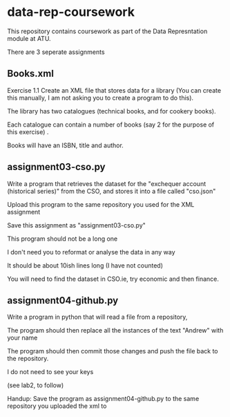 # data-rep-coursework
This repository contains coursework as part of the Data Represntation module at ATU. 

There are 3 seperate assignments

## Books.xml 


Exercise 1.1
Create an XML file that stores data for a library (You can create this manually, I am not asking you to create a program to do this). 

The library has two catalogues (technical books, and for cookery books).

Each catalogue can contain a number of books (say 2 for the purpose of this exercise) . 

Books will have an ISBN, title and author.


## assignment03-cso.py


Write a program that retrieves the dataset for the "exchequer account (historical series)" from the CSO, and stores it into a file called "cso.json"

Upload this program to the same repository you used for the XML assignment

Save this assignment as "assignment03-cso.py"

This program should not be a long one

I don't need you to reformat or analyse the data in any way

It should be about 10ish lines long (I have not counted)

You will need to find the dataset in CSO.ie, try economic and then finance.



## assignment04-github.py



Write a program in python that will read a file from a repository, 

The program should then replace all the instances of the text "Andrew" with your name

The program should then commit those changes and push the file back to the repository.

I do not need to see your keys

(see lab2, to follow)

Handup: Save the program as assignment04-github.py to the same repository you uploaded the xml to

